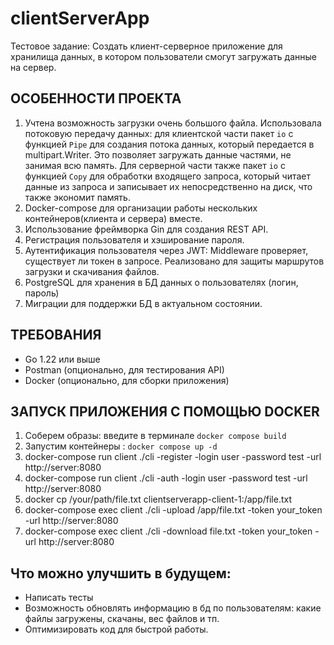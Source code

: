 # clientServerApp
Тестовое задание: Создать клиент-серверное приложение для хранилища данных, в котором пользователи смогут загружать данные на сервер.

## ОСОБЕННОСТИ ПРОЕКТА

1. Учтена возможность загрузки очень большого файла. Использовала потоковую передачу данных: для клиентской части пакет `io` с функцией `Pipe` для создания потока данных, который передается в multipart.Writer. Это позволяет загружать данные частями, не занимая всю память. Для серверной части также пакет `io` с функцией `Copy` для обработки входящего запроса, который читает данные из запроса и записывает их непосредственно на диск, что также экономит память.
2. Docker-compose для организации работы нескольких контейнеров(клиента и сервера) вместе. 
3. Использование фреймворка Gin для создания REST API.
4. Регистрация пользователя и хэширование пароля.
5. Аутентификация пользователя через JWT: Middleware проверяет, существует ли токен в запросе. Реализовано для защиты маршрутов загрузки и скачивания файлов.
6. PostgreSQL для хранения в БД данных о пользователях (логин, пароль)
7. Миграции для поддержки БД в актуальном состоянии.

## ТРЕБОВАНИЯ
- Go 1.22 или выше
- Postman (опционально, для тестирования API)
- Docker (опционально, для сборки приложения)

## ЗАПУСК ПРИЛОЖЕНИЯ С ПОМОЩЬЮ DOCKER
1. Соберем образы: введите в терминале `docker compose build`
2. Запустим контейнеры : `docker compose up -d`
3. docker-compose run client ./cli -register -login user -password test -url http://server:8080
4. docker-compose run client ./cli -auth -login user -password test -url http://server:8080
![]()
5. docker cp /your/path/file.txt clientserverapp-client-1:/app/file.txt
6. docker-compose exec client ./cli -upload /app/file.txt -token your_token -url http://server:8080
![]()
7. docker-compose exec client ./cli -download file.txt -token your_token -url http://server:8080

## Что можно улучшить в будущем:
- Написать тесты
- Возможность обновлять информацию в бд по пользователям: какие файлы загружены, скачаны, вес файлов и тп.
- Оптимизировать код для быстрой работы.